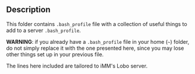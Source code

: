 ## Description

This folder contains `.bash_profile` file with a collection of useful things to add to a server `.bash_profile`.

**WARNING**: if you already have a `.bash_profile` file in your home (`~`) folder, do not simply replace it with the one presented here, since you may lose other things set up in your previous file.

The lines here included are tailored to iMM's Lobo server.
